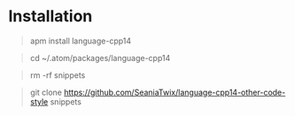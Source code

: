 # Installation

> apm install language-cpp14

> cd ~/.atom/packages/language-cpp14

> rm -rf snippets

> git clone https://github.com/SeaniaTwix/language-cpp14-other-code-style snippets
